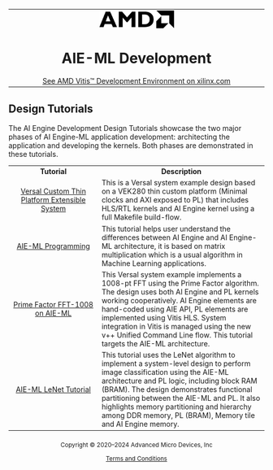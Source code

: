<table class="sphinxhide" width="100%">
 <tr width="100%">
    <td align="center"><img src="https://raw.githubusercontent.com/Xilinx/Image-Collateral/main/xilinx-logo.png" width="30%"/><h1>AIE-ML Development</h1>
    <a href="https://www.xilinx.com/products/design-tools/vitis.html">See AMD Vitis™ Development Environment on xilinx.com</br></a>
    </td>
 </tr>
</table>

## Design Tutorials

The AI Engine Development Design Tutorials showcase the two major phases of AI Engine-ML application development: architecting the application and developing the kernels. Both phases are demonstrated in these tutorials.

 <table style="width:100%">
 <tr>
 <td width="35%" align="center"><b>Tutorial</b>
 <td width="65%" align="center"><b>Description</b>
 </tr>
<tr>
 <td align="center"><a href="../../../Developer_Contributed/01-Versal_Custom_Thin_Platform_Extensible_System/">Versal Custom Thin Platform Extensible System</a></td>
 <td>This is a Versal system example design based on a VEK280 thin custom platform (Minimal clocks and AXI exposed to PL) that includes HLS/RTL kernels and AI Engine kernel using a full Makefile build-flow.</td>
 </tr>
 <tr>
 <td align="center"><a href="./01-AIE-ML-programming-and-optimization/">AIE-ML Programming</a></td>
 <td>This tutorial helps user understand the differences between AI Engine and AI Engine-ML architecture, it is based on matrix multiplication which is a usual algorithm in Machine Learning applications. </td>
 </tr>
 <tr>
 <td align="center"><a href="./02-Prime-Factor-FFT/">Prime Factor FFT-1008 on AIE-ML</a></td>
 <td>This Versal system example implements a 1008-pt FFT using the Prime Factor algorithm. The design uses both AI Engine and PL kernels working cooperatively. AI Engine elements are hand-coded using AIE API, PL elements are implemented using Vitis HLS. System integration in Vitis is managed using the new v++ Unified Command Line flow. This tutorial targets the AIE-ML architecture. </td>
 </tr>
 <tr>
 <td align="center"><a href="./03-AIE-ML-lenet_tutorial/">AIE-ML LeNet Tutorial</a></td>
 <td>This tutorial uses the LeNet algorithm to implement a system-level design to perform image classification using the AIE-ML architecture and PL logic, including block RAM (BRAM). The design demonstrates functional partitioning between the AIE-ML and PL. It also highlights memory partitioning and hierarchy among DDR memory, PL (BRAM), Memory tile and AI Engine memory. </td>
 </tr>
</table>


<p class="sphinxhide" align="center"><sub>Copyright © 2020–2024 Advanced Micro Devices, Inc</sub></p>

<p class="sphinxhide" align="center"><sup><a href="https://www.amd.com/en/corporate/copyright">Terms and Conditions</a></sup></p>
